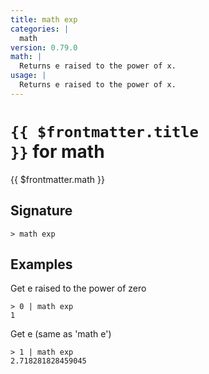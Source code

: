 ```yaml
---
title: math exp
categories: |
  math
version: 0.79.0
math: |
  Returns e raised to the power of x.
usage: |
  Returns e raised to the power of x.
---
```


# <code>{{ $frontmatter.title }}</code> for math

<div class='command-title'>{{ $frontmatter.math }}</div>

## Signature

```> math exp ```

## Examples

Get e raised to the power of zero
```shell
> 0 | math exp
1
```

Get e (same as 'math e')
```shell
> 1 | math exp
2.718281828459045
```
